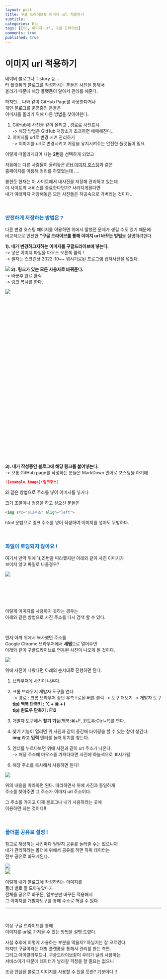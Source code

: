 ```yaml
---
layout: post
title: 구글 드라이브로 이미지 url 적용하기
subtitle: 
categories: Etc
tags: [Etc, 이미지 url, 구글 드라이브]
comments: true
published: true 
---
```


# 이미지 url 적용하기  
네이버 블로그나 Tistory 등...  
타 플랫폼의 블로그를 작성하시는 분들은 사진을 통해서  
올리기 때문에 해당 플랫폼이 알아서 관리를 해준다.  

하지만... 나와 같이 GitHub Page를 사용한다거나  
개인 블로그를 운영중인 분들은  
이미지를 올리기 위해 다른 방법을 찾아야한다.  

1. GitHub에 사진을 같이 올리고 , 경로로 사진표시  
-> 해당 방법은 GitHub 저장소가 초과하면 애매해진다..
2. 이미지를 url로 변경 시켜 관리하기  
-> 이미지를 url로 변경시키고 저장을 유지시켜주는 안전한 플랫폼이 필요

이렇게 떠올리게되어 나는 **2번**을 선택하게 되었고  

처음에는 다른 사람들이 올려놓은 [iFH 이미지 호스팅]과 같은  
홈페이지를 이용해 정리를 하였었는데 ....  

[iFH 이미지 호스팅]:https://ifh.cc/

불현듯 현재는 이 사이트에서 내사진을 저장해 관리하고 있는데  
이 사이트의 서비스를 종료한다던가? 사라지게된다면  
내가 여태까지 저장해놓은 모든 사진들은 허공속으로 가버리는 것이다..  

<br/>

### <span style="color:#0066CC">안전하게 저장하는 방법은 ?</span> 

다른 변경 호스팅 페이지를 이용하면 위에서 말했던 문제가 생길 수도 있기 때문에  
비교적으로 안전한 **"구글 드라이브를 통해 이미지 url 바꾸는 방법**을 설명하려한다.  


**1). 내가 변경하고자하는 이미지를 구글드라이브에 넣는다.**  
-> 넣은 이미지 파일을 마우스 오른쪽 클릭 !  
-> 필자는 스크린샷 2022-10~~ 뭐시기로된 프로그램 캡처사진을 넣었다.

<img src="https://lh3.googleusercontent.com/drive-viewer/AJc5JmQVcLiSu-ykhVbtab_etZPl1pHZEPtUPerbz_EIPeek-aTWiCg0enyE5L2b7We-d3nOX4bJC_o=w3024-h1728" align="left">


**2). 링크가 있는 모든 사용자로 바꿔준다.**  
-> 바꾼후 완료 클릭  
-> 링크 복사를 한다.

<img src="https://lh3.googleusercontent.com/drive-viewer/AJc5JmRWQGDSjQWsBm5kM9hE4Iulyr7vj2dHkp2XFx-LXxMuJbTHffLKx-B79RdD7llp3yh8fiIZ9LU=w3024-h1728" align="left">
<br/><br/><br/><br/><br/><br/><br/><br/><br/><br/><br/><br/><br/><br/><br/><br/><br/><br/><br/><br/>
<br/><br/><br/><br/><br/><br/><br/><br/><br/><br/><br/><br/>

**3). 내가 작성중인 블로그에 해당 링크를 붙여넣는다.**  
-> 보통 GitHub page를 작성하는 분들은 MarkDown 언어로 포스팅을 하기에  

```markdown
![example image](링크주소)
```  
와 같은 방법으로 주소를 넣어 이미지를 넣거나  

크기 조절이나 정령을 하고 싶으신 분들은

```html
<img src="링크주소" align="left">
```
html 문법으로 링크 주소를 넣어 작성하여 이미지를 넣어도 무방하다.  

<br/>

### <span style="color:#0066CC">파일이 로딩되지 않아요 !</span> 


여기서 만약 위에 1),2)번을 따라했지만 아래와 같이 사진 이미지가  
보이지 않고 파일로 나올경우?

<img src="https://lh3.googleusercontent.com/drive-viewer/AJc5JmTFm2_anq_vjKEzlpnDEC5kFnBj5i_vYGIALa0GC8bH4NstmFC88WmthnmEf-glizCiNxdObFA=w3024-h1728" align="left">  

<br/><br/><br/><br/><br/><br/>

이렇게 이미지를 사용하지 못하는 경우는  
아래와 같은 방법으로 사진 주소를 다시 검색 할 수 있다.

<br/>

먼저 아까 위에서 복사했던 주소를  
Google Chrome 브라우저에서 **새탭**으로 열어주면  
아래와 같이 구글드라이브로 연동된 사진이 나오게 될 것이다.   

<img src="https://lh3.googleusercontent.com/drive-viewer/AJc5JmQY7wKQYjWRwh8o6PanbsXgp_0EbT97NG5HgCB1bLfSPI0ljEjzN6uT_BQfnsukgdH81SCmJ7E=w3024-h1728" align="left">

<br/>

위에 사진이 나왔다면 아래의 순서대로 진행하면 된다.



1. 브라우저에 사진이 나온다.
2. 크롬 브라우저 개발자 도구를 연다  
   -> 경로 : 크롬 브라우저 상단 우측 **⫶** 로된 버튼 클릭 -> 도구 더보기 -> 개발자 도구  
   **tip) 맥북 단축키 : ⌥ + ⌘ + i  
   tip) 윈도우 단축키 : F12**

3. 개발자 도구에서 **찾기 기능**(맥북:⌘+F, 윈도우:Ctrl+F)를 연다.
4. 찾기 기능이 열리면 위 사진과 같이 중간에 타이핑을 할 수 있는 창이 생긴다.  
   **img** 라고 **입력** 엔터를 눌러 위치를 찾는다.
5. 엔터를 누르다보면 위에 사진과 같이 url 주소가 나온다.  
   -> 해당 주소에 마우스를 가져다대면 사진에 하늘색으로 표시가됨
6. 해당 주소를 복사해서 사용하면 된다!

<img src="https://lh3.googleusercontent.com/drive-viewer/AJc5JmQau70WaZx0XThiMXSN914-WF8Y-TVNlWxtTuLmQWoXqyTii9qeT4G6COxAN1CXH-PL4eHE0Lg=w3024-h1728" align="left">

<br/>

위의 내용을 따라하면 된다. 따라하면서 위에 사진과 동일하게   
주소를 찾아주면 그 주소가 이미지 url 주소이다.  

그 주소를 가지고 이제 블로그나 내가 사용하려는 곳에  
이용하면 되는 것이다!!  

<br/>

### <span style="color:#0066CC">폴더를 공유로 설정 !</span>

참고로 해당하는 사진마다 일일히 공유를 눌러줄 수는 없으니까  
내가 관리하려는 폴더에 위에서 공유를 하면 하위 데이터는  
전부 공유로 바뀌게된다.


<img src="https://lh3.googleusercontent.com/drive-viewer/AJc5JmRzYYtAjIhzT6vvIjHZ-tIrBxLgSBHbHCqwqwrUIuA4MchYwWltF7PFaz0ROvRlBCXXEvOCadA=w3024-h1728" align="left">

<br/>


<img src="https://lh3.googleusercontent.com/drive-viewer/AJc5JmQK6pfkh96AtgcxVx4TR0g7yWopx7nBubGMiNLL7BtjHnPKAVOTyw8ROJreFSNHeF7ilHIKSIk=w3024-h1728" align="left">

<br/>

이렇게 내가 블로그에 작성하려는 이미지를  
폴더 별로 잘 모아놓았다가  
전체를 공유로 바꾸든, 일부분만 바꾸든 적용해서  
그 이미지를 개발자도구를 통해 주소로 꺼낼 수 있다.  

---    

<br/>

이상 구글 드라이브를 통해  
이미지를 url로 가져올 수 있는 방법을 설명 드렸다.

사실 추후에 이렇게 사용하는 부분을 막을지? 아닐지는 잘 모르겠다.  
하지만 구글이라는 대형 플랫폼을 통해서 관리를 한는 측면.  
그리고 아이클라우드나, 구글드라이브같이 우리가 널리 사용하는  
서비스이기 때문에  데이터가 날라갈 걱정을 할 필요는 없으니  

조금 안심된 블로그 이미지를 사용할 수 있을 듯한? 기분이다 !!  


